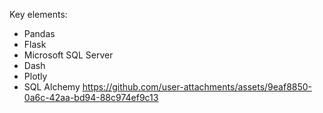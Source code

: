 Key elements:
- Pandas
- Flask
- Microsoft SQL Server
- Dash
- Plotly
- SQL Alchemy
https://github.com/user-attachments/assets/9eaf8850-0a6c-42aa-bd94-88c974ef9c13
